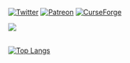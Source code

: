 [![Twitter](https://img.shields.io/badge/Twitter-CorgiTaco-edf6d3?style=for-the-badge&labelColor=07523b&logo=twitter)](https://twitter.com/CorgiTaco)
[![Patreon](https://img.shields.io/badge/Patreon-Corgi_Taco-edf6d3?style=for-the-badge&labelColor=07523b&logo=patreon)](https://www.patreon.com/CorgiTaco)
[![CurseForge](https://img.shields.io/badge/Curseforge-Corgi_Taco-edf6d3?style=for-the-badge&labelColor=07523b&logo=Curseforge)](https://www.curseforge.com/members/corgi_taco/projects)

<a href="https://github-readme-stats.vercel.app/api?username=CorgiTaco&show_icons=true&theme=vue-dark">
  <img align="center" src="https://github-readme-stats.vercel.app/api?username=CorgiTaco&show_icons=true&include_all_commits=true&count_private=true&theme=react" />
</a>
</br>
</br>

[![Top Langs](https://github-readme-stats.vercel.app/api/top-langs/?username=CorgiTaco&langs_count=8)](https://github.com/CorgiTaco)
